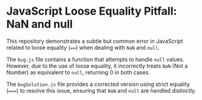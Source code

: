 # JavaScript Loose Equality Pitfall: NaN and null

This repository demonstrates a subtle but common error in JavaScript related to loose equality (`==`) when dealing with `NaN` and `null`.

The `bug.js` file contains a function that attempts to handle `null` values.  However, due to the use of loose equality, it incorrectly treats `NaN` (Not a Number) as equivalent to `null`, returning 0 in both cases.

The `bugSolution.js` file provides a corrected version using strict equality (`===`) to resolve this issue, ensuring that `NaN` and `null` are handled distinctly.